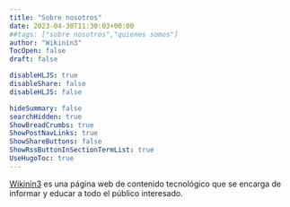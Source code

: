 ```yaml
---
title: "Sobre nosotros"
date: 2023-04-30T11:30:03+00:00
##tags: ["sobre nosotros","quienes somos"]
author: "Wikinin3"
TocOpen: false
draft: false

disableHLJS: true 
disableShare: false
disableHLJS: false

hideSummary: false
searchHidden: true
ShowBreadCrumbs: true
ShowPostNavLinks: true
ShowShareButtons: false
ShowRssButtonInSectionTermList: true
UseHugoToc: true
---
```


[Wikinin3](https://wikinin3.vercel.app) es una página web de contenido tecnológico que se encarga de informar y educar  a todo el público interesado.
